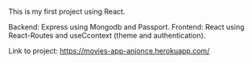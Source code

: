 This is my first project using React.

Backend: Express using Mongodb and Passport.
Frontend: React using React-Routes and useCcontext (theme and authentication).

Link to project: https://movies-app-anionce.herokuapp.com/

